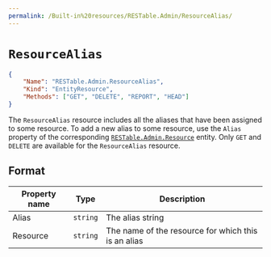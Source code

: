 ```yaml
---
permalink: /Built-in%20resources/RESTable.Admin/ResourceAlias/
---
```


# `ResourceAlias`

```json
{
    "Name": "RESTable.Admin.ResourceAlias",
    "Kind": "EntityResource",
    "Methods": ["GET", "DELETE", "REPORT", "HEAD"]
}
```

The `ResourceAlias` resource includes all the aliases that have been assigned to some resource. To add a new alias to some resource, use the `Alias` property of the corresponding [`RESTable.Admin.Resource`](../Resource) entity. Only `GET` and `DELETE` are available for the `ResourceAlias` resource.

## Format

Property name | Type     | Description
------------- | -------- | ---------------------------------------------------
Alias         | `string` | The alias string
Resource      | `string` | The name of the resource for which this is an alias
